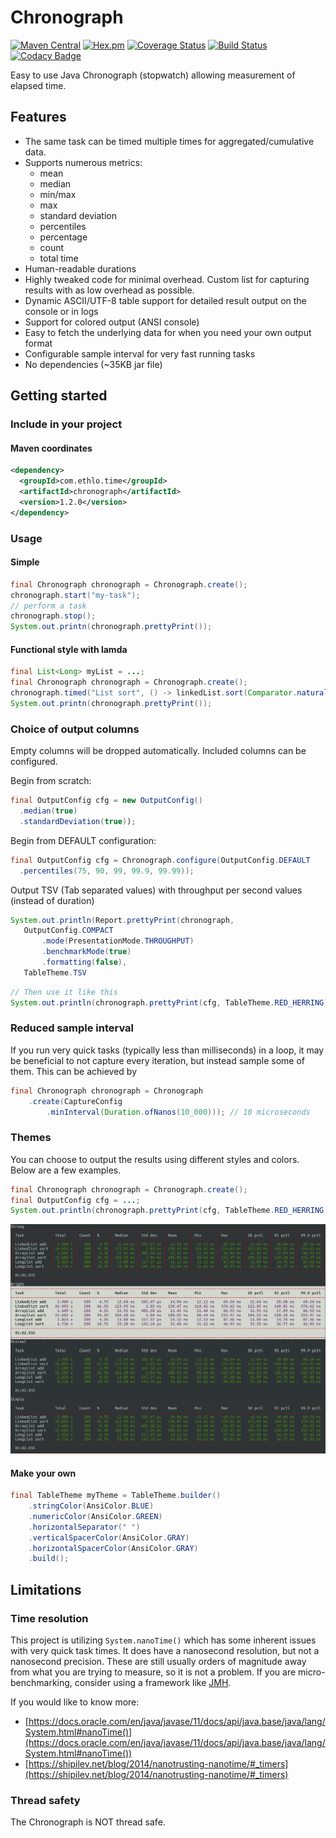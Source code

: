 # Chronograph

[![Maven Central](https://img.shields.io/maven-central/v/com.ethlo.time/chronograph)](http://search.maven.org/#search%7Cga%7C1%7Cg%3A%22com.ethlo.time%22%20a%3A%22chronograph%22)
[![Hex.pm](https://img.shields.io/hexpm/l/plug.svg)](LICENSE)
[![Coverage Status](https://coveralls.io/repos/github/ethlo/chronograph/badge.svg?branch=master&kill_cache=3)](https://coveralls.io/github/ethlo/chronograph?branch=master)
[![Build Status](https://travis-ci.org/ethlo/chronograph.svg?branch=master)](https://travis-ci.org/ethlo/chronograph)
[![Codacy Badge](https://api.codacy.com/project/badge/Grade/0d9d2c9bfddc400f84203aa82a55f211)](https://www.codacy.com/app/morten/chronograph?utm_source=github.com&amp;utm_medium=referral&amp;utm_content=ethlo/chronograph&amp;utm_campaign=Badge_Grade)

Easy to use Java Chronograph (stopwatch) allowing measurement of elapsed time.

## Features
  * The same task can be timed multiple times for aggregated/cumulative data.
  * Supports numerous metrics:
     - mean
     - median
     - min/max
     - max
     - standard deviation
     - percentiles
     - percentage
     - count
     - total time
  * Human-readable durations
  * Highly tweaked code for minimal overhead. Custom list for capturing results with as low overhead as possible.
  * Dynamic ASCII/UTF-8 table support for detailed result output on the console or in logs
  * Support for colored output (ANSI console)
  * Easy to fetch the underlying data for when you need your own output format
  * Configurable sample interval for very fast running tasks
  * No dependencies (~35KB jar file)

## Getting started

### Include in your project

#### Maven coordinates
```xml
<dependency>
  <groupId>com.ethlo.time</groupId>
  <artifactId>chronograph</artifactId>
  <version>1.2.0</version>
</dependency>
``` 
### Usage 

#### Simple
```java
final Chronograph chronograph = Chronograph.create();
chronograph.start("my-task");
// perform a task
chronograph.stop();
System.out.printn(chronograph.prettyPrint());
```

#### Functional style with lamda

```java
final List<Long> myList = ...;
final Chronograph chronograph = Chronograph.create();     
chronograph.timed("List sort", () -> linkedList.sort(Comparator.naturalOrder()));
System.out.printn(chronograph.prettyPrint());
```

### Choice of output columns
Empty columns will be dropped automatically. Included columns can be configured.

Begin from scratch:
```java
final OutputConfig cfg = new OutputConfig()
  .median(true)
  .standardDeviation(true));
``` 

Begin from DEFAULT configuration:
```java
final OutputConfig cfg = Chronograph.configure(OutputConfig.DEFAULT
  .percentiles(75, 90, 99, 99.9, 99.99));
```

Output TSV (Tab separated values) with throughput per second values (instead of duration)
 ```java
System.out.println(Report.prettyPrint(chronograph, 
    OutputConfig.COMPACT
        .mode(PresentationMode.THROUGHPUT)
        .benchmarkMode(true)
        .formatting(false),
    TableTheme.TSV
```

```java
// Then use it like this
System.out.println(chronograph.prettyPrint(cfg, TableTheme.RED_HERRING);
```
### Reduced sample interval
If you run very quick tasks (typically less than milliseconds) in a loop, it may be beneficial to not capture every iteration, but instead sample some of them. This can be achieved by
```java
final Chronograph chronograph = Chronograph
    .create(CaptureConfig
        .minInterval(Duration.ofNanos(10_000))); // 10 microseconds
```

### Themes

You can choose to output the results using different styles and colors. Below are a few examples.

```java 
final Chronograph chronograph = Chronograph.create();
final OutputConfig cfg = ...;
System.out.println(chronograph.prettyPrint(cfg, TableTheme.RED_HERRING));
```

![Themes](doc/themes.png "Themes")

#### Make your own
```java
final TableTheme myTheme = TableTheme.builder()
    .stringColor(AnsiColor.BLUE)
    .numericColor(AnsiColor.GREEN)
    .horizontalSeparator(" ")
    .verticalSpacerColor(AnsiColor.GRAY)
    .horizontalSpacerColor(AnsiColor.GRAY)
    .build();
```

## Limitations

### Time resolution
This project is utilizing `System.nanoTime()` which has some inherent issues with very quick task times. It does have a nanosecond resolution, but not a nanosecond precision. These are still usually orders of magnitude away from what you are trying to measure, so it is not a problem. If you are micro-benchmarking, consider using a framework like [JMH](https://mvnrepository.com/artifact/org.openjdk.jmh/jmh-core).

If you would like to know more:
  * [https://docs.oracle.com/en/java/javase/11/docs/api/java.base/java/lang/System.html#nanoTime()](https://docs.oracle.com/en/java/javase/11/docs/api/java.base/java/lang/System.html#nanoTime())
  * [https://shipilev.net/blog/2014/nanotrusting-nanotime/#_timers](https://shipilev.net/blog/2014/nanotrusting-nanotime/#_timers)

### Thread safety
The Chronograph is NOT thread safe.
